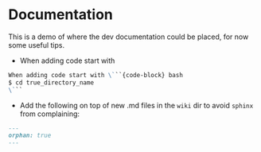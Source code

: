 # Documentation
This is a demo of where the dev documentation could be placed, for now some useful tips. 

- When adding code start with 
```markdown
When adding code start with \```{code-block} bash
$ cd true_directory_name
\```
```

- Add the following on top of new .md files in the `wiki` dir to avoid `sphinx` from complaining:
```markdown
---
orphan: true
---
```

